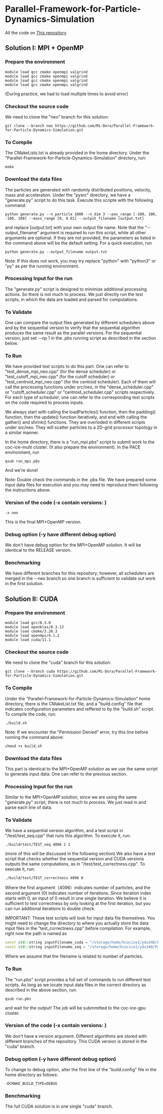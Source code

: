 # Parallel-Framework-for-Particle-Dynamics-Simulation
All the code on [This repository](https://github.com/Mi-Dora/Parallel-Framework-for-Particle-Dynamics-Simulation/edit/main/)
## Solution I: MPI + OpenMP
### Prepare the environment
```shell
module load gcc cmake openmpi valgrind
module load gcc cmake openmpi valgrind
module load gcc cmake openmpi valgrind
module load gcc cmake openmpi valgrind
```
(During practice, we had to load multiple times to avoid error)
### Checkout the source code
We need to clone the "neo" branch for this solution:
```shell
git clone --branch neo https://github.com/Mi-Dora/Parallel-Framework-for-Particle-Dynamics-Simulation.git
```

### To Compile
The CMakeLists.txt is already provided in the home directory. Under the "Parallel-Framework-for-Particle-Dynamics-Simulation" directory, run:
```shell
make
```

### Download the data files
The particles are generated with randomly distributed positions, velocity, mass and acceleration. Under the "pysrc" directory, we have a "generate.py" script to do this task. Execute this scripte with the following command:
```shell
python generate.py --n_particle 1000 --n_dim 3 --pos_range [-100, 100, -100, 100] --mass_range [0, 0.01] --output_filename [output.txt]
```
and replace [output.txt] with your own output file name. Note that the "--output_filename" argument is required to run this script, while all other arguments are optional. If they are not provided, the parameters as listed in the command above will be the default setting. For a quick execution, run
```shell
python generate.py --output_filename output.txt
```
Note: If this does not work, you may try replace "python" with "python3" or "py" as per the running environment.

### Processing Input for the run
The "generate.py" script is designed to minimize additional processing actions. So there is not much to process. We just directly run the test scripts, in which the data are loaded and parsed for computations.

### To Validate
One can compare the output files generated by different schedulers above and by the sequential version to verify that the sequential algorithm produces the same result as the parallel versions. For the sequential version, just set --np 1 in the .pbs running script as described in the section below.

### To Run
We have provided test scripts to do this part. One can refer to "test_dense_mpi_neo.cpp" (for the dense scheduler) or "test_cutoff_mpi_neo.cpp" (for the cutoff scheduler) or "test_centroid_mpi_neo.cpp" (for the centroid scheduler). Each of them will call the processing functions under src/neo, in the "dense_scheduler.cpp" or "cutoff_scheduler.cpp" or "centroid_scheduler.cpp" scripts respectively. For each type of scheduler, one can refer to the corresponding test scripts on the code required to process inputs.

We always start with calling the loadParticles() function, then the padding() function, then the update() function iteratively, and end with calling the gather() and shrink() functions. They are overloded in different scripts under src/neo. They will scatter particles to a 2D-grid processor topology in a similar manner.

In the home directory, there is a "run_mpi.pbs" script to submit work to the coc-ice-multi cluster. (It also prepare the environment). In the PACE environment, run
```shell
qsub run_mpi.pbs
```
And we're done!

Note: Double check the commands in the .pbs file. We have prepared some input data files for execution and you may need to reproduce them following the instructions above.

### Version of the code (-x contain versions: )
```shell
-x neo
```
This is the final MPI+OpenMP version.

### Debug option (-y have different debug option)
We don't have debug option for the MPI+OpenMP solution. It will be identical to the RELEASE version.

### Benchmarking
We have different branches for this repository; however, all schedulers are merged in the --neo branch so one branch is sufficient to validate out work in the first solution.

## Solution II: CUDA

### Prepare the environment
```shell
module load gcc/8.3.0 
module load openblas/0.3.13 
module load cmake/3.20.3
module load openmpi/4.1.2 
module load cuda/11.1
```

### Checkout the source code
We need to clone the "cuda" branch for this solution:
```shell
git clone --branch cuda https://github.com/Mi-Dora/Parallel-Framework-for-Particle-Dynamics-Simulation.git
```

### To Compile
Under the "Parallel-Framework-for-Particle-Dynamics-Simulation" home directory, there is the CMakeList.txt file, and a "build.config" file that indicates configuration parameters and reffered to by the "build.sh" script. To compile the code, run:
```shell
./build.sh
```
Note: If we encounter the "Permission Denied" error, try this line before running the command above:
```shell
chmod +x build.sh
```

### Download the data files
This part is identical to the MPI+OpenMP solution as we use the same script to generate input data. One can refer to the previous section.

### Processing Input for the run
Similar to the MPI+OpenMP solution, since we are using the same "generate.py" script, there is not much to process. We just read in and parse each line of data.

### To Validate
We have a sequential version algorithm, and a test script in "/test/test_seq.cpp" that runs this algorithm. To execute it, run:
```shell
./build/test/TEST_seq 4096 1 1
```
(more of this will be discussed in the following section)
We also have a test script that checks whether the sequential version and CUDA versions outputs the same computations, as in "/test/test_correctness.cpp". To execute it, run:
```shell
./build/test/TEST_correctness 4096 0
```
Where the first argument（4096）indicates number of particles, and the second argument (0) indicates number of iterations. Since iteration index starts with 0, an input of 0 result in one single iteration. We believe it is sufficient to test correctness by only looking at the first iteration, but you can run additional iterations to double check.

IMPORTANT: These test scripts will look for input data file themselves. You might need to change the directory to where you actually store the data input files in the "test_correctness.cpp" before compilation. For example, right now the path is named as 
```c++
const std::string inputFilename_cuda = "/storage/home/hcocice1/ydu340/Particle-new/data/vis/cuda_" + n_par + "_" + n_iter + ".txt";
const std::string inputFilename_seq = "/storage/home/hcocice1/ydu340/Particle-new/data/vis/seq_" + n_par + "_" + n_iter + ".txt";
```
Where we assume that the filename is related to number of particles.

### To Run
The "run.pbs" script provides a full set of commands to run different test scripts. As long as we locate input data files in the correct directory as described in the above section, run:
```shell
qsub run.pbs
```
and wait for the output! The job will be submmitted to the coc-ice-gpu cluster.

### Version of the code (-x contain versions: )
We don't have a version argument. Different algorithms are stored with different branches of the repository. This CUDA version is stored in the "cuda" branch.

### Debug option (-y have different debug option)
To change to debug option, alter the first line of the "build.config" file in the home directory as follows:
```shell
-DCMAKE_BUILD_TYPE=DEBUG
```

### Benchmarking
The full CUDA solution is in one single "cuda" branch.
